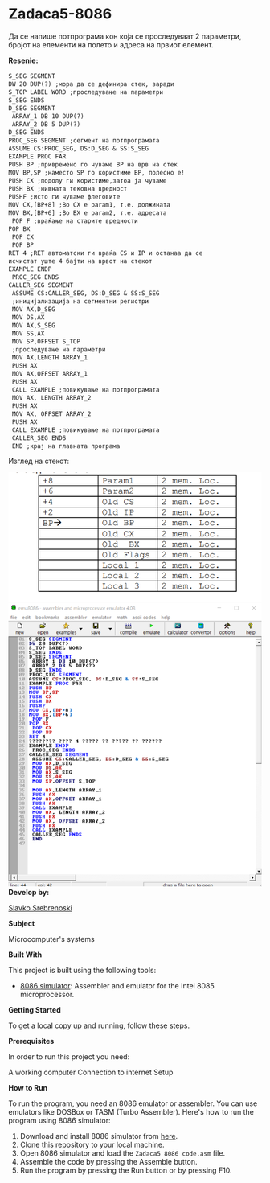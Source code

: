 # Zadaca5-8086

Да се напише потпрограма кон која се проследуваат 2 параметри, бројот на елементи на полето и адреса на
првиот елемент. 


**Resenie:** 

```
S_SEG SEGMENT
DW 20 DUP(?) ;мора да се дефинира стек, заради
S_TOP LABEL WORD ;проследување на параметри
S_SEG ENDS
D_SEG SEGMENT
 ARRAY_1 DB 10 DUP(?)
 ARRAY_2 DB 5 DUP(?)
D_SEG ENDS
PROC_SEG SEGMENT ;сегмент на потпрограмата
ASSUME CS:PROC_SEG, DS:D_SEG & SS:S_SEG
EXAMPLE PROC FAR
PUSH BP ;привремено го чуваме BP на врв на стек
MOV BP,SP ;наместо SP го користиме BP, полесно е!
PUSH CX ;подолу ги користиме,затоа ја чуваме
PUSH BX ;нивната тековна вредност
PUSHF ;исто ги чуваме флеговите
MOV CX,[BP+8] ;Во CX е param1, т.е. должината
MOV BX,[BP+6] ;Во BX е param2, т.е. адресата
 POP F ;враќање на старите вредности
POP BX
 POP CX
 POP BP
RET 4 ;RET автоматски ги враќа CS и IP и останаа да се
исчистат уште 4 бајти на врвот на стекот
EXAMPLE ENDP
 PROC_SEG ENDS
CALLER_SEG SEGMENT
 ASSUME CS:CALLER_SEG, DS:D_SEG & SS:S_SEG
 ;иницијализација на сегментни регистри
 MOV AX,D_SEG
 MOV DS,AX
 MOV AX,S_SEG
 MOV SS,AX
 MOV SP,OFFSET S_TOP
 ;проследување на параметри
 MOV AX,LENGTH ARRAY_1
 PUSH AX
 MOV AX,OFFSET ARRAY_1
 PUSH AX
 CALL EXAMPLE ;повикување на потпрограмата
 MOV AX, LENGTH ARRAY_2
 PUSH AX
 MOV AX, OFFSET ARRAY_2
 PUSH AX
 CALL EXAMPLE ;повикување на потпрограмата
 CALLER_SEG ENDS
 END ;крај на главната програма

```
Изглед на стекот: 

![Screenshot (1)](https://github.com/slavko444/Zadaca5-8086/blob/main/Sektor.png)
![Screenshot (2)](https://github.com/slavko444/Zadaca5-8086/blob/main/Zadaca5%208086%20code.png)
**Develop by:**

[Slavko Srebrenoski ](https://github.com/slavko444)


**Subject**

Microcomputer's systems

**Built With**

This project is built using the following tools:

- [8086 simulator](https://emu8086-microprocessor-emulator.en.softonic.com/?ex=RAMP-2046.0): Assembler and emulator for the Intel 8085 microprocessor.

**Getting Started**

To get a local copy up and running, follow these steps.

**Prerequisites**

In order to run this project you need:

A working computer
Connection to internet
Setup

**How to Run**

To run the program, you need an 8086 emulator or assembler. You can use emulators like DOSBox or TASM (Turbo Assembler). Here's how to run the program using 8086 simulator:

1. Download and install 8086 simulator from [here](https://emu8086-microprocessor-emulator.en.softonic.com/?ex=RAMP-2046.0).
2. Clone this repository to your local machine.
3. Open 8086 simulator and load the `Zadaca5 8086 code.asm` file.
4. Assemble the code by pressing the Assemble button.
5. Run the program by pressing the Run button or by pressing F10.
